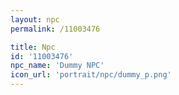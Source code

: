 ```yaml
---
layout: npc
permalink: /11003476

title: Npc
id: '11003476'
npc_name: 'Dummy NPC'
icon_url: 'portrait/npc/dummy_p.png'
---
```


